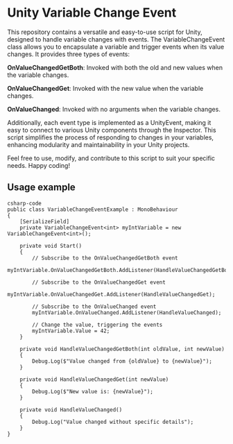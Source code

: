 # Unity Variable Change Event

This repository contains a versatile and easy-to-use script for Unity, designed to handle variable changes with events. The VariableChangeEvent<T> class allows you to encapsulate a variable and trigger events when its value changes. It provides three types of events:

**OnValueChangedGetBoth**: Invoked with both the old and new values when the variable changes.

**OnValueChangedGet**: Invoked with the new value when the variable changes.

**OnValueChanged**: Invoked with no arguments when the variable changes.

Additionally, each event type is implemented as a UnityEvent, making it easy to connect to various Unity components through the Inspector. This script simplifies the process of responding to changes in your variables, enhancing modularity and maintainability in your Unity projects.

Feel free to use, modify, and contribute to this script to suit your specific needs. Happy coding!

## Usage example

```
csharp-code
public class VariableChangeEventExample : MonoBehaviour
{
    [SerializeField]
    private VariableChangeEvent<int> myIntVariable = new VariableChangeEvent<int>();

    private void Start()
    {
        // Subscribe to the OnValueChangedGetBoth event
        myIntVariable.OnValueChangedGetBoth.AddListener(HandleValueChangedGetBoth);

        // Subscribe to the OnValueChangedGet event
        myIntVariable.OnValueChangedGet.AddListener(HandleValueChangedGet);

        // Subscribe to the OnValueChanged event
        myIntVariable.OnValueChanged.AddListener(HandleValueChanged);

        // Change the value, triggering the events
        myIntVariable.Value = 42;
    }

    private void HandleValueChangedGetBoth(int oldValue, int newValue)
    {
        Debug.Log($"Value changed from {oldValue} to {newValue}");
    }

    private void HandleValueChangedGet(int newValue)
    {
        Debug.Log($"New value is: {newValue}");
    }

    private void HandleValueChanged()
    {
        Debug.Log("Value changed without specific details");
    }
}

```


